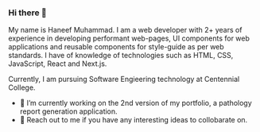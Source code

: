 ### Hi there 👋
My name is Haneef Muhammad. I am a web developer with 2+ years of experience in developing performant web-pages, UI components for web applications and reusable components for style-guide as per web standards. I have of knowledge of technologies such as HTML, CSS, JavaScript, React and Next.js.

Currently, I am pursuing Software Engieering technology at Centennial College.

- 🔭 I’m currently working on the 2nd version of my portfolio, a pathology report generation application. 
- 💬 Reach out to me if you have any interesting ideas to collobarate on.
<!--
**haneefmhmmd/haneefmhmmd** is a ✨ _special_ ✨ repository because its `README.md` (this file) appears on your GitHub profile.

Here are some ideas to get you started:

- 🔭 I’m currently working on ...
- 🌱 I’m currently learning ...
- 👯 I’m looking to collaborate on ...
- 🤔 I’m looking for help with ...
- 💬 Ask me about ...
- 📫 How to reach me: ...
- 😄 Pronouns: ...
- ⚡ Fun fact: ...
-->
